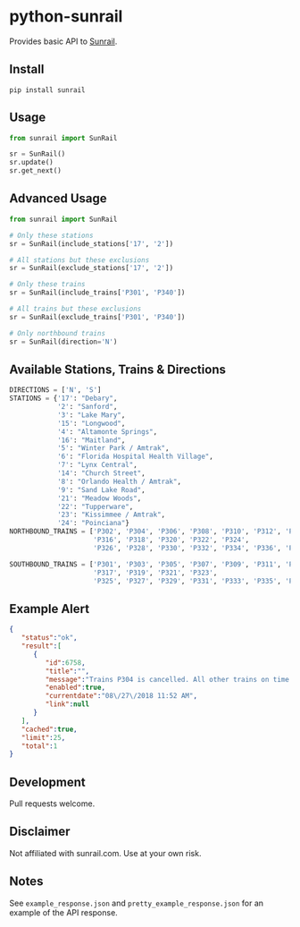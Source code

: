 python-sunrail
==============================================================================================================================================================================================

Provides basic API to [Sunrail](https://sunrail.com/).

## Install

`pip install sunrail`

## Usage

```python
from sunrail import SunRail

sr = SunRail()
sr.update()
sr.get_next()
```

## Advanced Usage

```python
from sunrail import SunRail

# Only these stations
sr = SunRail(include_stations['17', '2'])

# All stations but these exclusions
sr = SunRail(exclude_stations['17', '2'])

# Only these trains
sr = SunRail(include_trains['P301', 'P340'])

# All trains but these exclusions
sr = SunRail(exclude_trains['P301', 'P340'])

# Only northbound trains
sr = SunRail(direction='N')

```

## Available Stations, Trains & Directions
```python
DIRECTIONS = ['N', 'S']
STATIONS = {'17': "Debary",
            '2': "Sanford",
            '3': "Lake Mary",
            '15': "Longwood",
            '4': "Altamonte Springs",
            '16': "Maitland",
            '5': "Winter Park / Amtrak",
            '6': "Florida Hospital Health Village",
            '7': "Lynx Central",
            '14': "Church Street",
            '8': "Orlando Health / Amtrak",
            '9': "Sand Lake Road",
            '21': "Meadow Woods",
            '22': "Tupperware",
            '23': "Kissimmee / Amtrak",
            '24': "Poinciana"}
NORTHBOUND_TRAINS = ['P302', 'P304', 'P306', 'P308', 'P310', 'P312', 'P314',         # Morning
                     'P316', 'P318', 'P320', 'P322', 'P324',                         # Afternoon
                     'P326', 'P328', 'P330', 'P332', 'P334', 'P336', 'P338', 'P340'] # Evening

SOUTHBOUND_TRAINS = ['P301', 'P303', 'P305', 'P307', 'P309', 'P311', 'P313', 'P315', # Morning
                     'P317', 'P319', 'P321', 'P323',                                 # Afternoon
                     'P325', 'P327', 'P329', 'P331', 'P333', 'P335', 'P337', 'P339'] # Evening
```

## Example Alert
```json
{
   "status":"ok",
   "result":[
      {
         "id":6758,
         "title":"",
         "message":"Trains P304 is cancelled. All other trains on time.",
         "enabled":true,
         "currentdate":"08\/27\/2018 11:52 AM",
         "link":null
      }
   ],
   "cached":true,
   "limit":25,
   "total":1
}
```

## Development

Pull requests welcome.

## Disclaimer

Not affiliated with sunrail.com. Use at your own risk.

## Notes

See `example_response.json` and `pretty_example_response.json` for an example of the API response.
